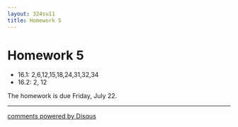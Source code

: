 ```yaml
---
layout: 324su11
title: Homework 5
---
```


# Homework 5

- 16.1: 2,6,12,15,18,24,31,32,34
- 16.2: 2, 12

The homework is due Friday, July 22.


* * *

<div id="disqus_thread"></div>
<script type="text/javascript">
    /* * * CONFIGURATION VARIABLES * * */
	var N = '5';
    var disqus_shortname = 'grigg';
    var disqus_identifier = 'math324-su11-homework'+N;
    var disqus_url = 'http://math.washington.edu/~grigg/math324/homework' + N +'.html';
    var disqus_title = 'Homework ' + N;
    /* * * DON'T EDIT BELOW THIS LINE * * */
    (function() {
        var dsq = document.createElement('script'); dsq.type = 'text/javascript'; dsq.async = true;
        dsq.src = 'http://' + disqus_shortname + '.disqus.com/embed.js';
        (document.getElementsByTagName('head')[0] || document.getElementsByTagName('body')[0]).appendChild(dsq);
    })();
</script>
<a href="http://disqus.com" class="dsq-brlink">comments powered by <span class="logo-disqus">Disqus</span></a>

